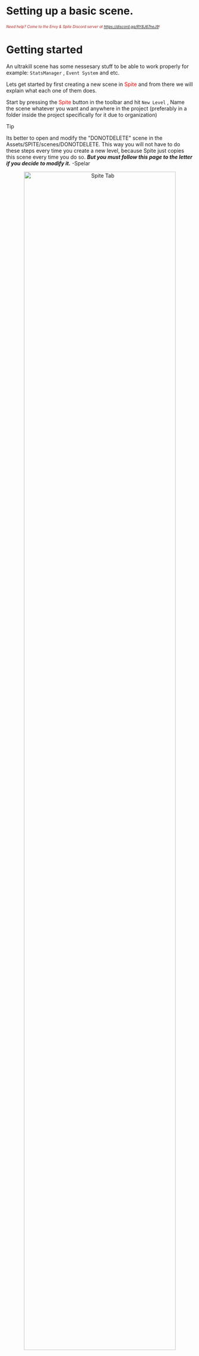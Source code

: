 # Setting up a basic scene.
<i><span style="color:FireBrick; font-size:10px;">Need help? Come to the Envy & Spite Discord server at <a href="https://discord.gg/RY8J67neJ9">https://discord.gg/RY8J67neJ9</a>!</span></i>

# Getting started

An ultrakill scene has some nessesary stuff to be able to work properly for example: `StatsManager` , `Event System` and etc. 

Lets get started by first creating a new scene in <span style="color:red">Spite</span> and from there we will explain what each one of them does.

Start by pressing the <span style="color:red">Spite</span> button in the toolbar and hit `New Level` , Name the scene whatever you want and anywhere in the project (preferably in a folder inside the project specifically for it due to organization)

>[!TIP]
>
>Its better to open and modify the "DONOTDELETE" scene in the Assets/SPITE/scenes/DONOTDELETE. This way you will not have to do these steps every time you create a new level, because Spite just copies this scene every time you do so.
>***But you must follow this page to the letter if you decide to modify it.***
>-Spelar

<div style="text-align: center;">
	<img src="https://github.com/layzyidiot/e-sw/blob/main/images/Image_001.png?raw=true" alt="Spite Tab" width="90%" height="90%" style="margin-bottom: 20px;" >
	<img src="https://github.com/layzyidiot/e-sw/blob/main/images/Image_007.png?raw=true" alt="Scene Tab" width="30%" height="30%" >
</div>
 
You will see theres already a statsmanager in the scene, BUT its recommended to delete it, and search for the prefab in your project's assets

<div style="text-align: center;">
	<img src="https://github.com/layzyidiot/e-sw/blob/main/images/Image_004.png?raw=true" alt="StatsManager Tab" width="45%" height="45%" >
</div>

See this? This is `StatsManager`. What does it do? Well, it basically gives ultrakill the needed info for a level such as the times and kills and style needed plus it has a child named `MusicManager` which from the name manages musics, All to know really about `StatsManager` is that its where you specify alot of things

> [!IMPORTANT]
>Set the level number to -1 to be able to open the tab menu to see rankings and time and etc.

---

<div style="text-align: center;">
	<img src="https://github.com/layzyidiot/e-sw/blob/main/images/Image_006.png?raw=true" alt="StockMapInfo Tab" width="45%" height="45%" >
</div>

This is `StockMapInfo` , You can think of it as an extension of `StatsManager` , The key difference is its only used for visual information about the level such as level layer and level name that appear when coming out of the hellevator, It also shows the level name from the tab menu in the `Large Text` field, Another thing is the `Large Image` field which is used by the game's discord RPC system

Essentially, Using a image hosting website like https://imgbb.com/ , you can upload a 4:3 image of the level and copy its link and paste it in that field to make it so the level's image shows on discord when you play it.

![hhahahah](https://coolboi21.github.io/Rude-Docs/Tutorials/Intermediate/assets/discord-integration-tut-copyimage.webp)

---

<div style="text-align: center;">
	<img src="https://github.com/layzyidiot/e-sw/blob/main/images/Image_008.png?raw=true" alt="Out of bounds Tab" width="45%" height="45%" >
</div>

This is `OUT OF BOUNDS` , As from the name, it teleports player to the first room or last checkpoint if the player manages to noclip/fall out of the map.

Very Useful In Open Maps.

---

<div style="text-align: center;">
	<img src="https://github.com/layzyidiot/e-sw/blob/main/images/Image_009.png?raw=true" alt="First room Tab" width="45%" height="45%" >
</div>

This is by far the most important gameobject in the scene, As it actually contains the player, You may be inclined to use the direct prefab of the first room but it requires some tweaks before it can be used. As it contains missing scripts.

<details>

<summary>## If you want to use the direct First Room:</summary>

1. Place the First Room prefab from ULTRAKILL assets and unpack it.

2. Create a gameobject "Player_2" as a child of the "Player" gameobject and with an 'addressable replacer' set to 'FirstRoom Player Only'. Uncheck the 'Destroy This' boolean. ***Make sure its rotation and position are equal to 0***.

3. Move the created gameobject outside of "Player" and delete the "Player".

4. Place a "PlayerUtilities" gameobject as a child of "Player_2" with a "PlayerUtilities" component.

5. Place an "Object Activator" component to the "Player_2" and put "PlayerUtilities" to the "On Activate" with a "DisablePlayer()"

6. Disable a 'GameController' gameobject.

</details>

---

## Final Door

<div style="text-align: center;">
	<img src="https://github.com/layzyidiot/e-sw/blob/main/images/Image_010.png?raw=true" alt="Finaldoor Tab" width="100%" height="100%" >
</div>
The difference between final room and first room is the fact that final room allows you to use its direct prefab, which means you can easily add custom stuff there.

> [!NOTE]
> Do not be alarmed that the final room has no pit , Upon the activation of the gameobject `FinalDoorOpener` the door opens and the pit is activated.

---

<div style="text-align: center;">
	<img src="https://github.com/layzyidiot/e-sw/blob/main/images/Image_003.png?raw=true" alt="Eventsystem Tab" width="45%" height="45%" >
</div>

Do not touch anything about this.
